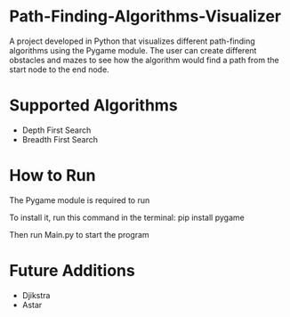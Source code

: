 # Path-Finding-Algorithms-Visualizer
A project developed in Python that visualizes different path-finding algorithms using the Pygame module. The user can create different obstacles and mazes to see how the algorithm would find a path from the start node to the end node.

# Supported Algorithms
* Depth First Search
* Breadth First Search

# How to Run
The Pygame module is required to run

To install it, run this command in the terminal: pip install pygame

Then run Main.py to start the program

# Future Additions
* Djikstra
* Astar

